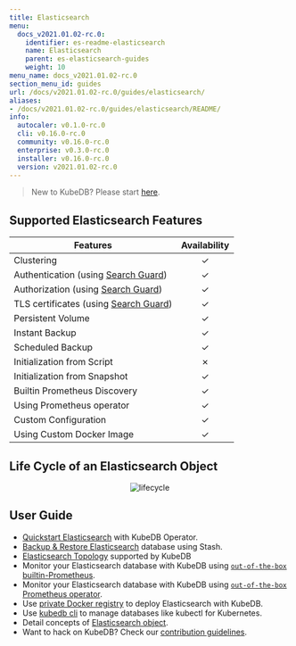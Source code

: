 ```yaml
---
title: Elasticsearch
menu:
  docs_v2021.01.02-rc.0:
    identifier: es-readme-elasticsearch
    name: Elasticsearch
    parent: es-elasticsearch-guides
    weight: 10
menu_name: docs_v2021.01.02-rc.0
section_menu_id: guides
url: /docs/v2021.01.02-rc.0/guides/elasticsearch/
aliases:
- /docs/v2021.01.02-rc.0/guides/elasticsearch/README/
info:
  autocaler: v0.1.0-rc.0
  cli: v0.16.0-rc.0
  community: v0.16.0-rc.0
  enterprise: v0.3.0-rc.0
  installer: v0.16.0-rc.0
  version: v2021.01.02-rc.0
---
```


> New to KubeDB? Please start [here](/docs/v2021.01.02-rc.0/README).

## Supported Elasticsearch Features

| Features                                                                              | Availability |
| ------------------------------------------------------------------------------------- | :----------: |
| Clustering                                                                            |   &#10003;   |
| Authentication (using [Search Guard](https://github.com/floragunncom/search-guard))   |   &#10003;   |
| Authorization (using [Search Guard](https://github.com/floragunncom/search-guard))    |   &#10003;   |
| TLS certificates (using [Search Guard](https://github.com/floragunncom/search-guard)) |   &#10003;   |
| Persistent Volume                                                                     |   &#10003;   |
| Instant Backup                                                                        |   &#10003;   |
| Scheduled Backup                                                                      |   &#10003;   |
| Initialization from Script                                                            |   &#10007;   |
| Initialization from Snapshot                                                          |   &#10003;   |
| Builtin Prometheus Discovery                                                          |   &#10003;   |
| Using Prometheus operator                                                             |   &#10003;   |
| Custom Configuration                                                                  |   &#10003;   |
| Using Custom Docker Image                                                             |   &#10003;   |

## Life Cycle of an Elasticsearch Object

<p align="center">
  <img alt="lifecycle"  src="/docs/v2021.01.02-rc.0/images/elasticsearch/lifecycle.png">
</p>

## User Guide

- [Quickstart Elasticsearch](/docs/v2021.01.02-rc.0/guides/elasticsearch/quickstart/quickstart) with KubeDB Operator.
- [Backup & Restore Elasticsearch](/docs/v2021.01.02-rc.0/guides/elasticsearch/backup/stash) database using Stash.
- [Elasticsearch Topology](/docs/v2021.01.02-rc.0/guides/elasticsearch/clustering/topology) supported by KubeDB
- Monitor your Elasticsearch database with KubeDB using [`out-of-the-box` builtin-Prometheus](/docs/v2021.01.02-rc.0/guides/elasticsearch/monitoring/using-builtin-prometheus).
- Monitor your Elasticsearch database with KubeDB using [`out-of-the-box` Prometheus operator](/docs/v2021.01.02-rc.0/guides/elasticsearch/monitoring/using-prometheus-operator).
- Use [private Docker registry](/docs/v2021.01.02-rc.0/guides/elasticsearch/private-registry/using-private-registry) to deploy Elasticsearch with KubeDB.
- Use [kubedb cli](/docs/v2021.01.02-rc.0/guides/elasticsearch/cli/cli) to manage databases like kubectl for Kubernetes.
- Detail concepts of [Elasticsearch object](/docs/v2021.01.02-rc.0/guides/elasticsearch/concepts/elasticsearch).
- Want to hack on KubeDB? Check our [contribution guidelines](/docs/v2021.01.02-rc.0/CONTRIBUTING).
